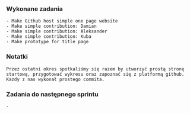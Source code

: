### Wykonane zadania
    - Make Github host simple one page website
    - Make simple contribution: Damian
    - Make simple contribution: Aleksander
    - Make simple contribution: Kuba
    - Make prototype for title page

### Notatki
    Przez ostatni okres spotkaliśmy się razem by utworzyć prostą stronę startową, przygotować wykresu oraz zapoznać się z platformą github.
    Kazdy z nas wykonał prostego commita.

### Zadania do następnego sprintu
    -